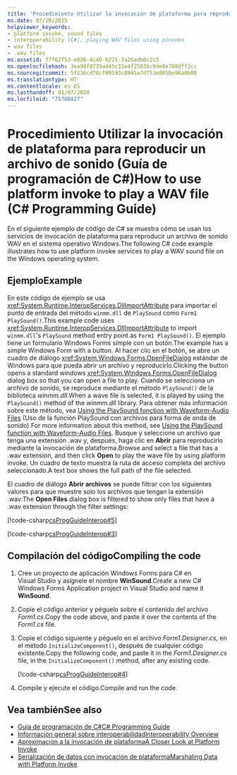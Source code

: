 ```yaml
---
title: 'Procedimiento Utilizar la invocación de plataforma para reproducir un archivo de sonido: Guía de programación de C#'
ms.date: 07/20/2015
helpviewer_keywords:
- platform invoke, sound files
- interoperability [C#], playing WAV files using pinvoke
- wav files
- .wav files
ms.assetid: f7f62f53-e026-4c40-b221-3a26adb0c2c5
ms.openlocfilehash: 3ea90f0739ad45c31e4f25836c9de8e708dff2cc
ms.sourcegitcommit: 5f236cd78cf09593c8945a7d753e0850e96a0b80
ms.translationtype: HT
ms.contentlocale: es-ES
ms.lasthandoff: 01/07/2020
ms.locfileid: "75700827"
---
```

# <a name="how-to-use-platform-invoke-to-play-a-wav-file-c-programming-guide"></a><span data-ttu-id="f08a8-102">Procedimiento Utilizar la invocación de plataforma para reproducir un archivo de sonido (Guía de programación de C#)</span><span class="sxs-lookup"><span data-stu-id="f08a8-102">How to use platform invoke to play a WAV file (C# Programming Guide)</span></span>

<span data-ttu-id="f08a8-103">En el siguiente ejemplo de código de C# se muestra cómo se usan los servicios de invocación de plataforma para reproducir un archivo de sonido WAV en el sistema operativo Windows.</span><span class="sxs-lookup"><span data-stu-id="f08a8-103">The following C# code example illustrates how to use platform invoke services to play a WAV sound file on the Windows operating system.</span></span>

## <a name="example"></a><span data-ttu-id="f08a8-104">Ejemplo</span><span class="sxs-lookup"><span data-stu-id="f08a8-104">Example</span></span>

<span data-ttu-id="f08a8-105">En este código de ejemplo se usa <xref:System.Runtime.InteropServices.DllImportAttribute> para importar el punto de entrada del método `winmm.dll` de `PlaySound` como `Form1 PlaySound()`.</span><span class="sxs-lookup"><span data-stu-id="f08a8-105">This example code uses <xref:System.Runtime.InteropServices.DllImportAttribute> to import `winmm.dll`'s `PlaySound` method entry point as `Form1 PlaySound()`.</span></span> <span data-ttu-id="f08a8-106">El ejemplo tiene un formulario Windows Forms simple con un botón.</span><span class="sxs-lookup"><span data-stu-id="f08a8-106">The example has a simple Windows Form with a button.</span></span> <span data-ttu-id="f08a8-107">Al hacer clic en el botón, se abre un cuadro de diálogo <xref:System.Windows.Forms.OpenFileDialog> estándar de Windows para que pueda abrir un archivo y reproducirlo.</span><span class="sxs-lookup"><span data-stu-id="f08a8-107">Clicking the button opens a standard windows <xref:System.Windows.Forms.OpenFileDialog> dialog box so that you can open a file to play.</span></span> <span data-ttu-id="f08a8-108">Cuando se selecciona un archivo de sonido, se reproduce mediante el método `PlaySound()` de la biblioteca *winmm.dll*.</span><span class="sxs-lookup"><span data-stu-id="f08a8-108">When a wave file is selected, it is played by using the `PlaySound()` method of the *winmm.dll* library.</span></span> <span data-ttu-id="f08a8-109">Para obtener más información sobre este método, vea [Using the PlaySound function with Waveform-Audio Files](https://docs.microsoft.com/windows/desktop/multimedia/using-playsound-to-play-waveform-audio-files) (Uso de la función PlaySound con archivos para forma de onda de sonido).</span><span class="sxs-lookup"><span data-stu-id="f08a8-109">For more information about this method, see [Using the PlaySound function with Waveform-Audio Files](https://docs.microsoft.com/windows/desktop/multimedia/using-playsound-to-play-waveform-audio-files).</span></span> <span data-ttu-id="f08a8-110">Busque y seleccione un archivo que tenga una extensión .wav y, después, haga clic en **Abrir** para reproducirlo mediante la invocación de plataforma.</span><span class="sxs-lookup"><span data-stu-id="f08a8-110">Browse and select a file that has a .wav extension, and then click **Open** to play the wave file by using platform invoke.</span></span> <span data-ttu-id="f08a8-111">Un cuadro de texto muestra la ruta de acceso completa del archivo seleccionado.</span><span class="sxs-lookup"><span data-stu-id="f08a8-111">A text box shows the full path of the file selected.</span></span>

<span data-ttu-id="f08a8-112">El cuadro de diálogo **Abrir archivos** se puede filtrar con los siguientes valores para que muestre solo los archivos que tengan la extensión .wav:</span><span class="sxs-lookup"><span data-stu-id="f08a8-112">The **Open Files** dialog box is filtered to show only files that have a .wav extension through the filter settings:</span></span>

[!code-csharp[csProgGuideInterop#5](~/samples/snippets/csharp/VS_Snippets_VBCSharp/csProgGuideInterop/CS/WinSound.cs#5)]

[!code-csharp[csProgGuideInterop#3](~/samples/snippets/csharp/VS_Snippets_VBCSharp/csProgGuideInterop/CS/WinSound.cs#3)]

## <a name="compiling-the-code"></a><span data-ttu-id="f08a8-113">Compilación del código</span><span class="sxs-lookup"><span data-stu-id="f08a8-113">Compiling the code</span></span>

1. <span data-ttu-id="f08a8-114">Cree un proyecto de aplicación Windows Forms para C# en Visual Studio y asígnele el nombre **WinSound**.</span><span class="sxs-lookup"><span data-stu-id="f08a8-114">Create a new C# Windows Forms Application project in Visual Studio and name it **WinSound**.</span></span>

2. <span data-ttu-id="f08a8-115">Copie el código anterior y péguelo sobre el contenido del archivo *Form1.cs*.</span><span class="sxs-lookup"><span data-stu-id="f08a8-115">Copy the code above, and paste it over the contents of the *Form1.cs* file.</span></span>

3. <span data-ttu-id="f08a8-116">Copie el código siguiente y péguelo en el archivo *Form1.Designer.cs*, en el método `InitializeComponent()`, después de cualquier código existente.</span><span class="sxs-lookup"><span data-stu-id="f08a8-116">Copy the following code, and paste it in the *Form1.Designer.cs* file, in the `InitializeComponent()` method, after any existing code.</span></span>

     [!code-csharp[csProgGuideInterop#4](~/samples/snippets/csharp/VS_Snippets_VBCSharp/csProgGuideInterop/CS/WinSound.cs#4)]

4. <span data-ttu-id="f08a8-117">Compile y ejecute el código.</span><span class="sxs-lookup"><span data-stu-id="f08a8-117">Compile and run the code.</span></span>

## <a name="see-also"></a><span data-ttu-id="f08a8-118">Vea también</span><span class="sxs-lookup"><span data-stu-id="f08a8-118">See also</span></span>

- [<span data-ttu-id="f08a8-119">Guía de programación de C#</span><span class="sxs-lookup"><span data-stu-id="f08a8-119">C# Programming Guide</span></span>](../index.md)
- [<span data-ttu-id="f08a8-120">Información general sobre interoperabilidad</span><span class="sxs-lookup"><span data-stu-id="f08a8-120">Interoperability Overview</span></span>](interoperability-overview.md)
- [<span data-ttu-id="f08a8-121">Aproximación a la invocación de plataforma</span><span class="sxs-lookup"><span data-stu-id="f08a8-121">A Closer Look at Platform Invoke</span></span>](../../../framework/interop/consuming-unmanaged-dll-functions.md#a-closer-look-at-platform-invoke)
- [<span data-ttu-id="f08a8-122">Serialización de datos con invocación de plataforma</span><span class="sxs-lookup"><span data-stu-id="f08a8-122">Marshaling Data with Platform Invoke</span></span>](../../../framework/interop/marshaling-data-with-platform-invoke.md)
